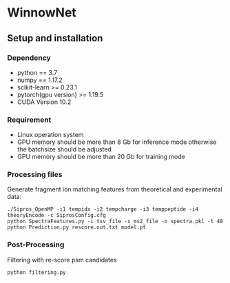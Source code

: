 # WinnowNet

## Setup and installation
### Dependency
* python == 3.7
* numpy == 1.17.2
* scikit-learn >= 0.23.1
* pytorch(gpu version) >= 1.19.5
* CUDA Version 10.2
### Requirement
* Linux operation system
* GPU memory should be more than 8 Gb for inference mode otherwise the batchsize should be adjusted
* GPU memory should be more than 20 Gb for training mode

### Processing files

Generate fragment ion matching features from theoretical and experimental data:
```
./Sipros_OpenMP -i1 tempidx -i2 tempcharge -i3 temppeptide -i4 theoryEncode -c SiprosConfig.cfg
python SpectraFeatures.py -i tsv_file -s ms2_file -o spectra.pkl -t 48
python Prediction.py rescore.out.txt model.pt
```

### Post-Processing
Filtering with re-score psm candidates
```
python filtering.py
```
